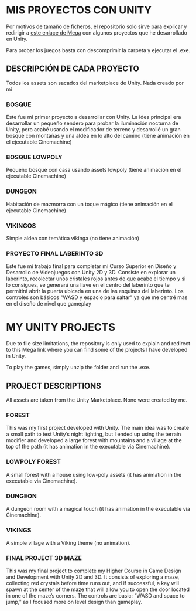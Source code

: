 # MIS PROYECTOS CON UNITY
Por motivos de tamaño de ficheros, el repositorio solo sirve para explicar y redirigir a [este enlace de Mega](https://mega.nz/folder/6UdRHDjL#0rl830sRDv31AES7YSlgpQ) con algunos proyectos que he desarrollado en Unity.



Para probar los juegos basta con descomprimir la carpeta y ejecutar el .exe.

## DESCRIPCIÓN DE CADA PROYECTO
Todos los assets son sacados del marketplace de Unity. Nada creado por mí

### BOSQUE
Este fue mi primer proyecto a desarrollar con Unity. La idea principal era desarrollar un pequeño sendero para probar la iluminación nocturna de Unity, pero acabé usando el modificador de terreno y desarrollé un gran bosque con montañas y una aldea en lo alto del camino (tiene animación en el ejecutable Cinemachine)

### BOSQUE LOWPOLY
Pequeño bosque con casa usando assets lowpoly (tiene animación en el ejecutable Cinemachine)

### DUNGEON
Habitación de mazmorra con un toque mágico (tiene animación en el ejecutable Cinemachine)

### VIKINGOS
Simple aldea con temática vikinga (no tiene animación)

### PROYECTO FINAL LABERINTO 3D
Este fue mi trabajo final para completar mi Curso Superior en Diseño y Desarrollo de Videojuegos con Unity 2D y 3D. Consiste en explorar un laberinto, recolectar unos cristales rojos antes de que acabe el tiempo y si lo consigues, se generará una llave en el centro del laberinto que te permitirá abrir la puerta ubicada en una de las esquinas del laberinto. Los controles son básicos "WASD y espacio para saltar" ya que me centré mas en el diseño de nivel que gameplay

# MY UNITY PROJECTS
Due to file size limitations, the repository is only used to explain and redirect to this Mega link where you can find some of the projects I have developed in Unity.

To play the games, simply unzip the folder and run the .exe.

## PROJECT DESCRIPTIONS
All assets are taken from the Unity Marketplace. None were created by me.

### FOREST
This was my first project developed with Unity. The main idea was to create a small path to test Unity’s night lighting, but I ended up using the terrain modifier and developed a large forest with mountains and a village at the top of the path (it has animation in the executable via Cinemachine).

### LOWPOLY FOREST
A small forest with a house using low-poly assets (it has animation in the executable via Cinemachine).

### DUNGEON
A dungeon room with a magical touch (it has animation in the executable via Cinemachine).

### VIKINGS
A simple village with a Viking theme (no animation).

### FINAL PROJECT 3D MAZE
This was my final project to complete my Higher Course in Game Design and Development with Unity 2D and 3D. It consists of exploring a maze, collecting red crystals before time runs out, and if successful, a key will spawn at the center of the maze that will allow you to open the door located in one of the maze’s corners. The controls are basic: "WASD and space to jump," as I focused more on level design than gameplay.

